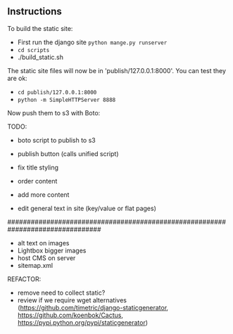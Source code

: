 ## Instructions

To build the static site:
 - First run the django site `python mange.py runserver`
 - `cd scripts`
 - ./build_static.sh

The static site files will now be in 'publish/127.0.0.1:8000'. You can test they are ok:
 - `cd publish/127.0.0.1:8000`
 - `python -m SimpleHTTPServer 8888`

 Now push them to s3 with Boto:



TODO:
 - boto script to publish to s3
 - publish button (calls unified script)

 - fix title styling
 - order content
 - add more content
 - edit general text in site (key/value or flat pages)

################################################################################

 - alt text on images
 - Lightbox bigger images
 - host CMS on server
 - sitemap.xml

REFACTOR:
 - remove need to collect static?
 - review if we require wget alternatives (https://github.com/timetric/django-staticgenerator, https://github.com/koenbok/Cactus, https://pypi.python.org/pypi/staticgenerator)
